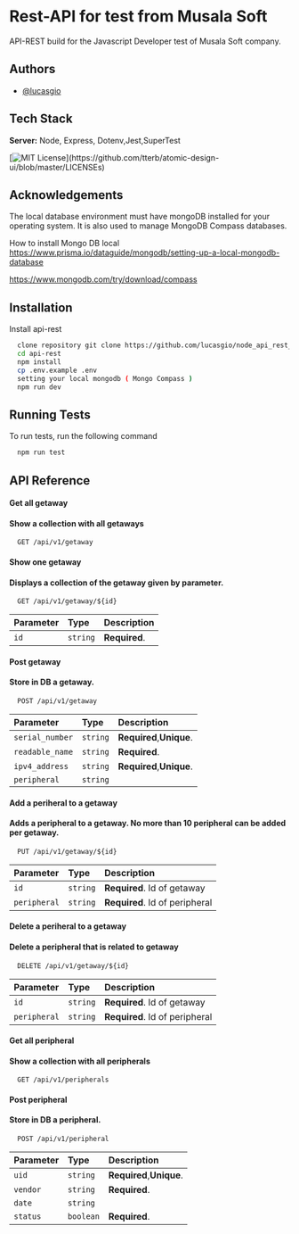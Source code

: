 # Rest-API for test from Musala Soft
API-REST build for the Javascript Developer test of Musala Soft company.



## Authors

- [@lucasgio](https://www.github.com/lucasgio)


## Tech Stack

**Server:** Node, Express, Dotenv,Jest,SuperTest



[![MIT License](https://img.shields.io/apm/l/atomic-design-ui.svg?)](https://github.com/tterb/atomic-design-ui/blob/master/LICENSEs)

## Acknowledgements

The local database environment must have mongoDB installed for your operating system. It is also used to manage MongoDB Compass databases.

How to install Mongo DB local
https://www.prisma.io/dataguide/mongodb/setting-up-a-local-mongodb-database

https://www.mongodb.com/try/download/compass

## Installation

Install api-rest

```bash
  clone repository git clone https://github.com/lucasgio/node_api_rest_init.git
  cd api-rest
  npm install  
  cp .env.example .env
  setting your local mongodb ( Mongo Compass )
  npm run dev
```

## Running Tests

To run tests, run the following command

```bash
  npm run test
```


## API Reference

#### Get all getaway
#### Show a collection with all getaways

```http
  GET /api/v1/getaway
```


####  Show one getaway
####  Displays a collection of the getaway given by parameter.

```http
  GET /api/v1/getaway/${id}
```

| Parameter | Type     | Description                       |
| :-------- | :------- | :-------------------------------- |
| `id`      | `string` | **Required**. |

#### Post getaway
#### Store in DB a getaway.

```http
  POST /api/v1/getaway
```

| Parameter | Type     | Description                       |
| :-------- | :------- | :-------------------------------- |
| `serial_number`      | `string` | **Required**,**Unique**.   |
| `readable_name`      | `string` | **Required**.              |
| `ipv4_address`       | `string` | **Required**,**Unique**.   |
| `peripheral`         | `string` |

####  Add a periheral to a getaway
####  Adds a peripheral to a getaway. No more than 10 peripheral can be added per getaway.

```http
  PUT /api/v1/getaway/${id}
```

| Parameter   | Type     | Description                       |
| :--------   | :------- | :-------------------------------- |
| `id`        | `string` | **Required**. Id of getaway       |
| `peripheral`| `string` | **Required**. Id of peripheral    |


####  Delete a periheral to a getaway
####  Delete a peripheral that is related to getaway

```http
  DELETE /api/v1/getaway/${id}
```

| Parameter   | Type     | Description                       |
| :--------   | :------- | :-------------------------------- |
| `id`        | `string` | **Required**. Id of getaway       |
| `peripheral`| `string` | **Required**. Id of peripheral    |


#### Get all peripheral
#### Show a collection with all peripherals

```http
  GET /api/v1/peripherals
```

#### Post peripheral
#### Store in DB a peripheral.

```http
  POST /api/v1/peripheral
```

| Parameter | Type     | Description                       |
| :-------- | :------- | :-------------------------------- |
| `uid`     | `string` | **Required**,**Unique**.          |
| `vendor`  | `string` | **Required**.                     |
| `date`    | `string` |                                   |
| `status`  | `boolean`| **Required**.                     | 
